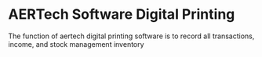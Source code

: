 # AERTech Software Digital Printing
The function of aertech digital printing software is to record all transactions, income, and stock management inventory
